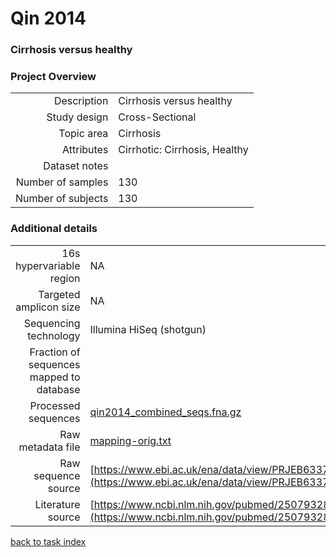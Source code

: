 # Qin 2014

### Cirrhosis versus healthy


### Project Overview
|  |  |
| -------------: |-------------|
| Description      | Cirrhosis versus healthy |
| Study design | Cross-Sectional |
| Topic area | Cirrhosis|
| Attributes | Cirrhotic: Cirrhosis, Healthy|
| Dataset notes | |
| Number of samples | 130|
| Number of subjects | 130|

### Additional details
|  |  |
| -------------: |-------------|
| 16s hypervariable region | NA |
| Targeted amplicon size | NA |
| Sequencing technology | Illumina HiSeq (shotgun) |
| Fraction of sequences mapped to database |  |
| Processed sequences | [qin2014_combined_seqs.fna.gz](https://s3.us-east-2.amazonaws.com/knights-lab/public/MLRepo/fasta/qin2014_combined_seqs.fna.gz) |
| Raw metadata file | [mapping-orig.txt](./datasets/qin2014/mapping-orig.txt) |
| Raw sequence source | [https://www.ebi.ac.uk/ena/data/view/PRJEB6337](https://www.ebi.ac.uk/ena/data/view/PRJEB6337) |
| Literature source | [https://www.ncbi.nlm.nih.gov/pubmed/25079328](https://www.ncbi.nlm.nih.gov/pubmed/25079328) |

[back to task index](../README.md)